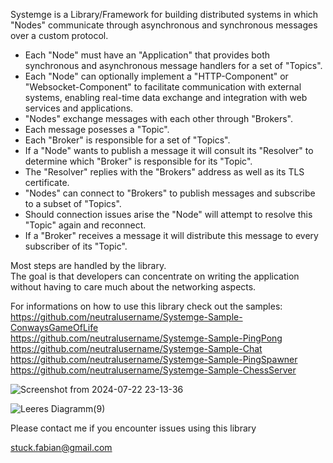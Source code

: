 Systemge is a Library/Framework for building distributed systems in which "Nodes" communicate through asynchronous and synchronous messages over a custom protocol. 
  
- Each "Node" must have an "Application" that provides both synchronous and asynchronous message handlers for a set of "Topics".
- Each "Node" can optionally implement a "HTTP-Component" or "Websocket-Component" to facilitate communication with external systems, enabling real-time data exchange and integration with web services and applications.
- "Nodes" exchange messages with each other through "Brokers".
- Each message posesses a "Topic".
- Each "Broker" is responsible for a set of "Topics".  
- If a "Node" wants to publish a message it will consult its "Resolver" to determine which "Broker" is responsible for its "Topic".  
- The "Resolver" replies with the "Brokers" address as well as its TLS certificate.  
- "Nodes" can connect to "Brokers" to publish messages and subscribe to a subset of "Topics".
- Should connection issues arise the "Node" will attempt to resolve this "Topic" again and reconnect.
- If a "Broker" receives a message it will distribute this message to every subscriber of its "Topic".

Most steps are handled by the library.  
The goal is that developers can concentrate on writing the application without having to care much about the networking aspects.  
  
For informations on how to use this library check out the samples:  
https://github.com/neutralusername/Systemge-Sample-ConwaysGameOfLife  
https://github.com/neutralusername/Systemge-Sample-PingPong  
https://github.com/neutralusername/Systemge-Sample-Chat  
https://github.com/neutralusername/Systemge-Sample-PingSpawner  
https://github.com/neutralusername/Systemge-Sample-ChessServer  

![Screenshot from 2024-07-22 23-13-36](https://github.com/user-attachments/assets/2db43478-bdfe-4632-88e2-49462a3ae677)

  
![Leeres Diagramm(9)](https://github.com/neutralusername/Systemge/assets/39095721/0a0d9b5e-d0b0-435f-a7f4-9a01bca3ba46)

Please contact me if you encounter issues using this library

stuck.fabian@gmail.com
